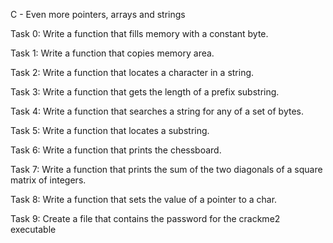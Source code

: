 C - Even more pointers, arrays and strings

Task 0: Write a function that fills memory with a constant byte.



Task 1: Write a function that copies memory area.



Task 2: Write a function that locates a character in a string.



Task 3: Write a function that gets the length of a prefix substring.



Task 4: Write a function that searches a string for any of a set of bytes.



Task 5: Write a function that locates a substring.



Task 6: Write a function that prints the chessboard.



Task 7: Write a function that prints the sum of the two diagonals of a square matrix of integers.



Task 8: Write a function that sets the value of a pointer to a char.



Task 9: Create a file that contains the password for the crackme2 executable